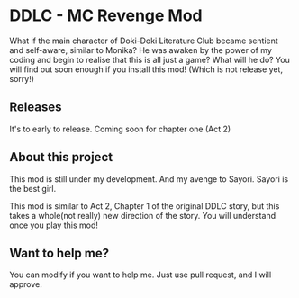 # DDLC - MC Revenge Mod
What if the main character of Doki-Doki Literature Club became sentient and self-aware, similar to Monika? He was awaken by the power of my coding and begin to realise that this is all just a game? What will he do? You will find out soon enough if you install this mod! (Which is not release yet, sorry!)

## Releases
It's to early to release. Coming soon for chapter one (Act 2)

## About this project
This mod is still under my development. And my avenge to Sayori. Sayori is the best girl.

This mod is similar to Act 2, Chapter 1 of the original DDLC story, but this takes a whole(not really) new direction of the story. You will understand once you play this mod!

## Want to help me?
You can modify if you want to help me. Just use pull request, and I will approve.
